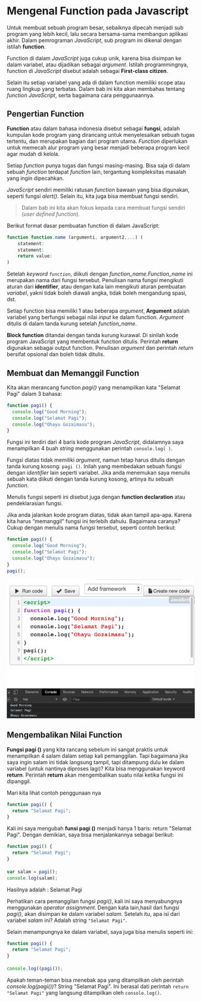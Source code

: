 # Mengenal Function pada Javascript

Untuk membuat sebuah program besar, sebaiknya dipecah menjadi sub program yang lebih
kecil, lalu secara bersama-sama membangun aplikasi akhir. Dalam pemrograman _JavaScript_, sub program ini dikenal dengan istilah **function**.

Function di dalam _JavaScript_ juga cukup unik, karena bisa disimpan ke dalam variabel, atau dijadikan sebagai _argument_. Istilah programmingnya, function di _JavaScript_ disebut adalah
sebagai **First-class citizen**.

Selain itu setiap variabel yang ada di dalam function memiliki scope atau ruang lingkup yang terbatas. Dalam bab ini kita akan membahas tentang _function JavaScript_, serta bagaimana cara
penggunaannya.

## Pengertian Function

**Function** atau dalam bahasa indonesia disebut sebagai **fungsi**, adalah kumpulan kode program yang dirancang untuk menyelesaikan sebuah tugas tertentu, dan merupakan bagian dari program utama. _Function_ diperlukan untuk memecah alur program yang besar menjadi beberapa program kecil agar mudah di kelola.

Setiap _function_ punya tugas dan fungsi masing-masing. Bisa saja di dalam sebuah _function_ terdapat _function_ lain, tergantung kompleksitas masalah yang ingin dipecahkan.

_JavaScript_ sendiri memiliki ratusan _function_ bawaan yang bisa digunakan, seperti fungsi _alert()_. Selain itu, kita juga bisa membuat fungsi sendiri.

> Dalam bab ini kita akan fokus kepada cara membuat fungsi sendiri (_user defined function_).

Berikut format dasar pembuatan function di dalam JavaScript:

```js
function function.name (argumenti, argument2,...) (
    statement:
    statement:
    return value:
)
```

Setelah _keyword `function`_, diikuti dengan _function_name_._Function_name_ ini merupakan nama dari fungsi tersebut. Penulisan nama fungsi mengikuti aturan dari **identifier**, atau dengan kata lain mengikuti aturan pembuatan _variabel_, yakni tidak boleh diawali angka, tidak boleh mengandung spasi, dst.

Setiap function bisa memiliki 1 atau beberapa _argument_, **Argument** adalah variabel yang berfungsi sebagai nilai _input_ ke dalam function. _Argument_ ditulis di dalam tanda kurung setelah _function_name_.

**Block function** ditandai dengan tanda kurung kurawal. Di sinilah kode program JavaScript yang membentuk function ditulis. Perintah **return** digunakan sebagai output function. Penulisan
_argument_ dan perintah _return_ bersifat opsional dan boleh tidak ditulis.

## Membuat dan Memanggil Function

Kita akan merancang function _pagi()_ yang menampilkan kata "Selamat Pagi" dalam 3 bahasa:

```js
function pagi() {
  console.log("Good Morning");
  console.log("Selamat Pagi");
  console.log("Ohayu Gozaimasu");
}
```

Fungsi ini terdiri dari 4 baris kode program _JavaScript_, didalamnya saya menampilkan 4 buah _string_ menggunakan perintah `console.log( )`.

Fungsi diatas tidak memiliki _argument_, namun tetap harus ditulis dengan tanda kurung kosong: `pagi ()`. Inilah yang membedakan sebuah fungsi dengan _identifier_ lain seperti variabel. Jika anda menemukan saya menulis sebuah kata diikuti dengan tanda kurung kosong, artinya itu sebuah _function_.

Menulis fungsi seperti ini disebut juga dengan **function declaration** atau pendeklarasian fungsi.

Jika anda jalankan kode program diatas, tidak akan tampil apa-apa. Karena kita harus “memanggil” fungsi ini terlebih dahulu. Bagaimana caranya? Cukup dengan menulis nama fungsi tersebut, seperti contoh berikut:

```js
function pagi() {
  console.log("Good Morning");
  console.log("Selamat Pagi");
  console.log("Ohayu Gozaimasu");
}
pagi();
```

![1](img/4/1.png)

## Mengembalikan Nilai Function

**Fungsi pagi ()** yang kita rancang sebelum ini sangat praktis untuk menampilkan 4 salam dalam setiap kali pemanggilan. Tapi bagaimana jika saya ingin salam ini tidak langsung tampil, tapi
ditampung dulu ke dalam variabel (untuk nantinya diproses lagi)? Kita bisa menggunakan keyword **return**. Perintah **return** akan mengembalikan suatu nilai ketika fungsi ini dipanggil.

Mari kita lihat contoh penggunaan nya

```js
function pagi() {
  return "Selamat Pagi";
}
```

Kali ini saya mengubah **funsi pagi ()** menjadi hanya 1 baris: return "Selamat Pagi". Dengan demikian, saya bisa menjalankannya sebagai berikut:

```js
function pagi() {
  return "Selamat Pagi";
}

var salam = pagi();
console.log(salam);
```

Hasilnya adalah : Selamat Pagi

Perhatikan cara pemanggilan fungsi _pagi()_, kali ini saya menyabungnya menggunakan _operator assignment_. Dengan kata lain,hasil dari fungsi _pagi()_, akan disimpan ke dalam variabel _salam_. Setelah itu, apa isi dari variabel _salam_ ini? Adalah string `"Selamat Pagi"`.

Selain menampungnya ke dalam variabel, saya juga bisa menulis seperti ini:

```js
function pagi() {
  return "Selamat Pagi";
}

console.log((pagi());
```

Apakah teman-teman bisa menebak apa yang ditampilkan oleh perintah _console.log(pagi())_? String "Selamat Pagi". Ini berasal dati perintah `return "Selamat Pagi"` yang langsung ditampilkan oleh `console.log()`.
